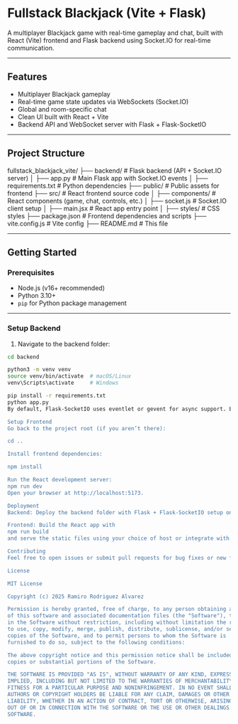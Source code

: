 # Fullstack Blackjack (Vite + Flask)

A multiplayer Blackjack game with real-time gameplay and chat, built with React (Vite) frontend and Flask backend using Socket.IO for real-time communication.

---

## Features

- Multiplayer Blackjack gameplay
- Real-time game state updates via WebSockets (Socket.IO)
- Global and room-specific chat
- Clean UI built with React + Vite
- Backend API and WebSocket server with Flask + Flask-SocketIO

---

## Project Structure

fullstack_blackjack_vite/
├── backend/ # Flask backend (API + Socket.IO server)
│ ├── app.py # Main Flask app with Socket.IO events
│ ├── requirements.txt # Python dependencies
├── public/ # Public assets for frontend
├── src/ # React frontend source code
│ ├── components/ # React components (game, chat, controls, etc.)
│ ├── socket.js # Socket.IO client setup
│ ├── main.jsx # React app entry point
│ ├── styles/ # CSS styles
├── package.json # Frontend dependencies and scripts
├── vite.config.js # Vite config
├── README.md # This file


---

## Getting Started

### Prerequisites

- Node.js (v16+ recommended)
- Python 3.10+
- `pip` for Python package management

---

### Setup Backend

1. Navigate to the backend folder:

```bash
cd backend

python3 -m venv venv
source venv/bin/activate  # macOS/Linux
venv\Scripts\activate     # Windows

pip install -r requirements.txt
python app.py
By default, Flask-SocketIO uses eventlet or gevent for async support. Ensure eventlet is installed (it's in requirements).

Setup Frontend
Go back to the project root (if you aren’t there):

cd ..

Install frontend dependencies:

npm install

Run the React development server:
npm run dev
Open your browser at http://localhost:5173.

Deployment
Backend: Deploy the backend folder with Flask + Flask-SocketIO setup on your server or platform (Render, Heroku, etc.).

Frontend: Build the React app with
npm run build
and serve the static files using your choice of host or integrate with backend.

Contributing
Feel free to open issues or submit pull requests for bug fixes or new features!

License

MIT License

Copyright (c) 2025 Ramiro Rodriguez Alvarez

Permission is hereby granted, free of charge, to any person obtaining a copy
of this software and associated documentation files (the "Software"), to deal
in the Software without restriction, including without limitation the rights
to use, copy, modify, merge, publish, distribute, sublicense, and/or sell
copies of the Software, and to permit persons to whom the Software is
furnished to do so, subject to the following conditions:

The above copyright notice and this permission notice shall be included in all
copies or substantial portions of the Software.

THE SOFTWARE IS PROVIDED "AS IS", WITHOUT WARRANTY OF ANY KIND, EXPRESS OR
IMPLIED, INCLUDING BUT NOT LIMITED TO THE WARRANTIES OF MERCHANTABILITY,
FITNESS FOR A PARTICULAR PURPOSE AND NONINFRINGEMENT. IN NO EVENT SHALL THE
AUTHORS OR COPYRIGHT HOLDERS BE LIABLE FOR ANY CLAIM, DAMAGES OR OTHER
LIABILITY, WHETHER IN AN ACTION OF CONTRACT, TORT OR OTHERWISE, ARISING FROM,
OUT OF OR IN CONNECTION WITH THE SOFTWARE OR THE USE OR OTHER DEALINGS IN THE
SOFTWARE.
